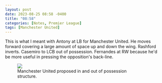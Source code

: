 ```yaml
---
layout: post
date: 2023-08-25 08:58 -0400
title: "08:58"
categories: [Notes, Premier League]
tags: [Manchester United]
---
```


This is what I meant with Antony at LB for Manchester United. He moves forward covering a large amount of space up and down the wing. Rashford inverts. Casemiro to LCB out of possession. Fernandes at RW because he'd be more useful in pressing the opposition's back-line.

<figure>
    <img src="https://i.imgur.com/CmhO45d.jpg">
    <figcaption>Manchester United proposed in and out of possession structure.</figcaption>
</figure> 


